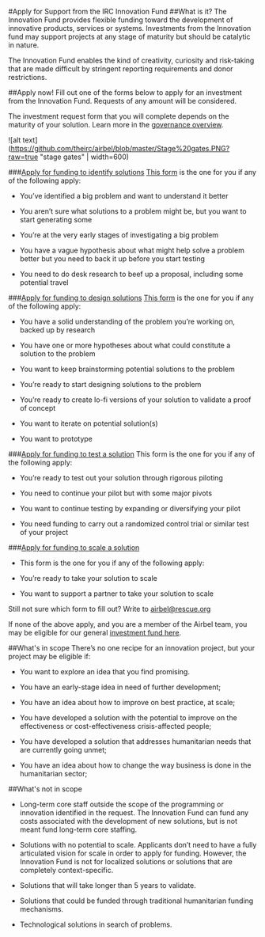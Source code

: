 #Apply for Support from the IRC Innovation Fund
##What is it?
The Innovation Fund provides flexible funding toward the development of innovative products, services or systems. Investments from the Innovation fund may support projects at any stage of maturity but should be catalytic in nature.

The Innovation Fund enables the kind of creativity, curiosity and risk-taking that are made difficult by stringent reporting requirements and donor restrictions.

##Apply now!
Fill out one of the forms below to apply for an investment from the Innovation Fund. Requests of any amount will be considered.

The investment request form that you will complete depends on the maturity of your solution. Learn more in the [governance overview](https://docs.google.com/document/d/1yFEU7u67W0CZdzrsoZXGnfT8qUjsfvzlFrFvjzFWKuQ/edit?usp=sharing).

![alt text](https://github.com/theirc/airbel/blob/master/Stage%20gates.PNG?raw=true "stage gates" | width=600)

###[Apply for funding to identify solutions](https://docs.google.com/forms/d/e/1FAIpQLSfFTOISRfh9T9K-B8fNEqm3wSo6XEd_RTNCj7G9LTYBnszLDw/viewform?usp=sf_link)
[This form](https://docs.google.com/forms/d/e/1FAIpQLSfFTOISRfh9T9K-B8fNEqm3wSo6XEd_RTNCj7G9LTYBnszLDw/viewform?usp=sf_link) is the one for you if any of the following apply:

* You’ve identified a big problem and want to understand it better

* You aren’t sure what solutions to a problem might be, but you want to start generating some 

* You’re at the very early stages of investigating a big problem

* You have a vague hypothesis about what might help solve a problem better but you need to back it up before you start testing

* You need to do desk research to beef up a proposal, including some potential travel

###[Apply for funding to design solutions](https://docs.google.com/forms/d/e/1FAIpQLSeTatNQ3XbaglomB4QRWxPsk9C0H6CZ04piMq2AGQVmLcaQRw/viewform?usp=sf_link)
[This form](https://docs.google.com/forms/d/e/1FAIpQLSeTatNQ3XbaglomB4QRWxPsk9C0H6CZ04piMq2AGQVmLcaQRw/viewform?usp=sf_link) is the one for you if any of the following apply:

* You have a solid understanding of the problem you’re working on, backed up by research

* You have one or more hypotheses about what could constitute a solution to the problem

* You want to keep brainstorming potential solutions to the problem

* You’re ready to start designing solutions to the problem

* You’re ready to create lo-fi versions of your solution to validate a proof of concept

* You want to iterate on potential solution(s)

* You want to prototype

###[Apply for funding to test a solution](https://goo.gl/forms/3f7SyMMV7eWAa9fC3)
This form is the one for you if any of the following apply:

* You’re ready to test out your solution through rigorous piloting

* You need to continue your pilot but with some major pivots

* You want to continue testing by expanding or diversifying your pilot

* You need funding to carry out a randomized control trial or similar test of your project

###[Apply for funding to scale a solution](https://goo.gl/forms/UooPh6jzblcFu4NG3)

* This form is the one for you if any of the following apply:

* You’re ready to take your solution to scale

* You want to support a partner to take your solution to scale

Still not sure which form to fill out? Write to [airbel@rescue.org](mailto:airbel@rescue.org)

If none of the above apply, and you are a member of the Airbel team, you may be eligible for our general [investment fund here](https://docs.google.com/document/d/1k2YEdWixylbz_ogLvSfd8k6e7VsL1615g86pKYcLzSY/edit?usp=sharing).

##What's in scope
There’s no one recipe for an innovation project, but your project may be eligible if:

* You want to explore an idea that you find promising.

* You have an early-stage idea in need of further development;

* You have an idea about how to improve on best practice, at scale;

* You have developed a solution with the potential to improve on the effectiveness or cost-effectiveness crisis-affected people;

* You have developed a solution that addresses humanitarian needs that are currently going unmet;

* You have an idea about how to change the way business is done in the humanitarian sector;

##What's not in scope
* Long-term core staff outside the scope of the programming or innovation identified in the request. The Innovation Fund can fund any costs associated with the development of new solutions, but is not meant fund long-term core staffing. 

* Solutions with no potential to scale. Applicants don’t need to have a fully articulated vision for scale in order to apply for funding. However, the Innovation Fund is not for localized solutions or solutions that are completely context-specific. 

* Solutions that will take longer than 5 years to validate.

* Solutions that could be funded through traditional humanitarian funding mechanisms.

* Technological solutions in search of problems.
